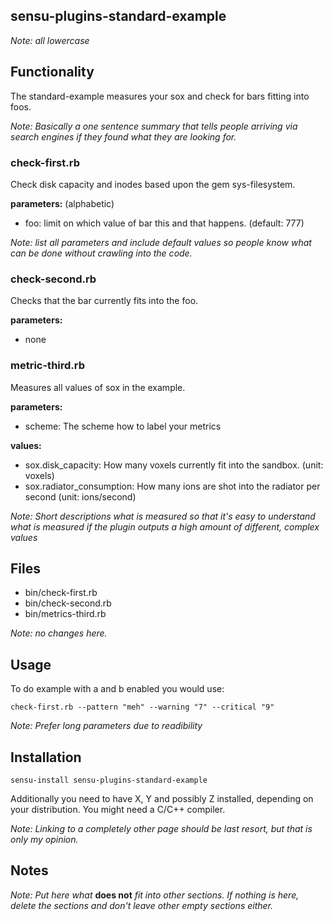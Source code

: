 ## sensu-plugins-standard-example

*Note: all lowercase*

## Functionality

The standard-example measures your sox and check for bars fitting into foos.

*Note: Basically a one sentence summary that tells people arriving via search engines if they found what they are looking for.*

### check-first.rb

Check disk capacity and inodes based upon the gem sys-filesystem.

**parameters:** (alphabetic)

- foo: limit on which value of bar this and that happens. (default: 777)

*Note: list all parameters and include default values so people know what can be done without crawling into the code.*

### check-second.rb

Checks that the bar currently fits into the foo.

**parameters:**

- none

### metric-third.rb

Measures all values of sox in the example.

**parameters:**

- scheme: The scheme how to label your metrics

**values:**

- sox.disk_capacity: How many voxels currently fit into the sandbox. (unit: voxels)
- sox.radiator_consumption: How many ions are shot into the radiator per second (unit: ions/second)

*Note: Short descriptions what is measured so that it's easy to understand what is measured if the plugin outputs a high amount of different, complex values*


## Files
 * bin/check-first.rb
 * bin/check-second.rb
 * bin/metrics-third.rb

*Note: no changes here.*

## Usage

To do example with a and b enabled you would use:

```plain
check-first.rb --pattern "meh" --warning "7" --critical "9"
```

*Note: Prefer long parameters due to readibility*

## Installation

```plain
sensu-install sensu-plugins-standard-example
```

Additionally you need to have X, Y and possibly Z installed, depending on your distribution. You might need a C/C++ compiler.

*Note: Linking to a completely other page should be last resort, but that is only my opinion.*

## Notes

*Note: Put here what* **does not** *fit into other sections. If nothing is here, delete the sections and don't leave other empty sections either.*
